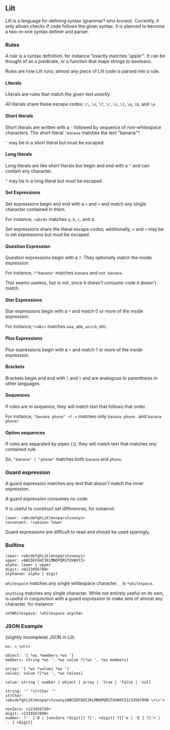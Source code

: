 
## Lilt

Lilt is a language for defining syntax (grammar? who knows).
Currently, it only allows checks if code follows the given syntax.
It is planned to become a two-in-one syntax definer and parser.

### Rules

A _rule_ is a syntax definition, for instance "exactly matches 'apple'".
It can be thought of as a predicate, or a function that maps strings to booleans.

Rules are how Lilt runs; almost any piece of Lilt code is parsed into a rule.

#### Literals

Literals are rules that match the given text _exactly_.

All literals share these escape codes:
`\\`, `\n`, `\t`, `\r`, `\c`, `\l`, `\a`, `\b`, and `\e`.

#### Short literals

Short literals are written with a `'` followed by sequence of non-whitespace characters.
The short literal `'banana` matches the text "banana"\*.

`'` may be in a short literal but must be escaped.

#### Long literals
Long literals are like short literals but begin and end with a `"` and can contain any character.

`"` may be in a long literal but must be escaped.

#### Set Expressions

Set expressions begin and end with a `<` and `>` and match any single character contained in them.

For instance, `<abcd>` matches `a`, `b`, `c`, and `d`.

Set expressions share the literal escape codes; additionally,
`<` and `>` may be in set expressions but must be escaped.

#### Question Expression

Question expressions begin with a `?`. They optionally match the inside expression.

For instance, `?"banana"` matches `banana` and `not banana`.

This seems useless, but is not, since it doesn't _consume_ code it doesn't match.

#### Star Expressions

Star expressions begin with a `*` and match 0 or more of the inside expression.

For instance,`*<abc>` matches `aaa`, `abb`, `acccb`, etc.

#### Plus Expressions

Plus expressions begin with a `+` and match 1 or more of the inside expression.

#### Brackets

Brackets begin and end with `[` and `]` and are analogous to parenthesis in other languages.

#### Sequences

If rules are in sequence, they will match text that follows that order.

For instance, `"banana phone" <!.>` matches only `banana phone.` and `banana phone!`

#### Option sequences

If rules are separated by pipes (`|`), they will match text that matches _any_ contained rule.

So, `"banana" | "phone"` matches both `banana` and `phone`.

### Guard expression

A guard expression matches any text that _doesn't_ match the inner expression.

A guard expression consumes no code.

It is useful to construct set differences, for instance:

```
lower: <abcdefghijklmnopqrstuvwxyz>
consonant: !<aeiou> lower
```

Guard expressions are difficult to read and should be used sparingly.

### Builtins

```
lower: <abcdefghijklmnopqrstuvwxyz>
upper: <ABCDEFGHIJKLMNOPQRSTUVWXYZ>
alpha: lower | upper
digit: <0123456789>
alphanum: alpha | digit
```

`whitespace` matches any single whitespace character.
`_` is `*whitespace`.

`anything` matches any single character.
While not entirely useful on its own, is useful in conjunction with a
guard expression to make sets of almost any character, for instance:
```
notWhitespace: !whitespace anychar
```



### JSON Example

(slightly incomplete) JSON in Lilt:

```
ws: < \n\t>

object: '{ *ws *members *ws '}
members: string *ws ': *ws value ?[*ws ', *ws members]

array: '[ *ws *values *ws ']
values: value ?[*ws ', *ws values]

value: string | number | object | array | 'true | 'false | 'null

string: '" *strChar '"
strChar: <abcdefghijklmnopqrstuvwxyzABCDEFGHIJKLMNOPQRSTUVWXYZ1234567890 \<\>'>

nonZero: <123456789>
digit: <1234567890>
number: ?'- ['0 | [nonZero *digit]] ?['. +digit] ?[['e | 'E ] ?['+ | '- ] +digit]
```
